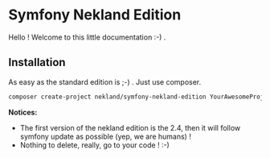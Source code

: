 Symfony Nekland Edition
=======================

Hello ! Welcome to this little documentation :-) .


Installation
------------

As easy as the standard edition is ;-) . Just use composer.

```bash
composer create-project nekland/symfony-nekland-edition YourAwesomeProjectName 2.4.0
```

**Notices:**

* The first version of the nekland edition is the 2.4, then it will follow symfony update as possible (yep, we are humans) !
* Nothing to delete, really, go to your code ! :-)
